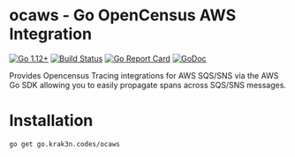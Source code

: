 # ocaws - Go OpenCensus AWS Integration

[![Go 1.12+][goversion-image]][goversion-url]
[![Build Status][circle-image]][circle-url]
[![Go Report Card][report-image]][report-url]
[![GoDoc][godoc-image]][godoc-url]

Provides Opencensus Tracing integrations for AWS SQS/SNS via the AWS Go SDK
allowing you to easily propagate spans across SQS/SNS messages.

[circle-image]: https://circleci.com/gh/krak3n/ocaws.svg?style=shield
[circle-url]: https://circleci.com/gh/krak3n/ocaws
[godoc-image]: https://godoc.org/go.krak3n.codes/ocaws?status.svg
[godoc-url]: https://godoc.org/go.krak3n.codes/ocaws
[goversion-image]: https://img.shields.io/badge/Go-1.12+-00ADD8.svg
[goversion-url]: https://golang.org/
[report-image]: https://goreportcard.com/badge/github.com/krak3n/ocaws
[report-url]: https://goreportcard.com/report/github.com/krak3n/ocaws

# Installation

```
go get go.krak3n.codes/ocaws
```
